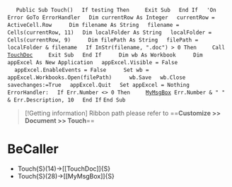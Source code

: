 &nbsp;&nbsp;&nbsp;&nbsp;
`Public Sub Touch()`
&nbsp;&nbsp;&nbsp;&nbsp;`If testing Then`
&nbsp;&nbsp;&nbsp;&nbsp;&nbsp;&nbsp;&nbsp;&nbsp;`Exit Sub`
&nbsp;&nbsp;&nbsp;&nbsp;`End If`
&nbsp;&nbsp;&nbsp;&nbsp;`'On Error GoTo ErrorHandler`
&nbsp;&nbsp;&nbsp;&nbsp;`Dim currentRow As Integer`
&nbsp;&nbsp;&nbsp;&nbsp;`currentRow = ActiveCell.Row`
&nbsp;&nbsp;&nbsp;&nbsp;
&nbsp;&nbsp;&nbsp;&nbsp;`Dim filename As String`
&nbsp;&nbsp;&nbsp;&nbsp;`filename = Cells(currentRow, 11)`
&nbsp;&nbsp;&nbsp;&nbsp;`Dim localFolder As String`
&nbsp;&nbsp;&nbsp;&nbsp;`localFolder = Cells(currentRow, 9)`
&nbsp;&nbsp;&nbsp;&nbsp;
&nbsp;&nbsp;&nbsp;&nbsp;`Dim filePath As String`
&nbsp;&nbsp;&nbsp;&nbsp;`filePath = localFolder & filename`
&nbsp;&nbsp;&nbsp;&nbsp;`If InStr(filename, ".doc") > 0 Then`
&nbsp;&nbsp;&nbsp;&nbsp;&nbsp;&nbsp;&nbsp;&nbsp;`Call `[`TouchDoc`](TouchDoc)
&nbsp;&nbsp;&nbsp;&nbsp;&nbsp;&nbsp;&nbsp;&nbsp;`Exit Sub`
&nbsp;&nbsp;&nbsp;&nbsp;`End If`
&nbsp;&nbsp;&nbsp;&nbsp;
&nbsp;&nbsp;&nbsp;&nbsp;`Dim wb As Workbook`
&nbsp;&nbsp;&nbsp;&nbsp;
&nbsp;&nbsp;&nbsp;&nbsp;`Dim appExcel As New Application`
&nbsp;&nbsp;&nbsp;&nbsp;`appExcel.Visible = False`
&nbsp;&nbsp;&nbsp;&nbsp;`appExcel.EnableEvents = False`
&nbsp;&nbsp;&nbsp;&nbsp;
&nbsp;&nbsp;&nbsp;&nbsp;`Set wb = appExcel.Workbooks.Open(filePath)`
&nbsp;&nbsp;&nbsp;&nbsp;
&nbsp;&nbsp;&nbsp;&nbsp;`wb.Save`
&nbsp;&nbsp;&nbsp;&nbsp;`wb.Close savechanges:=True`
&nbsp;&nbsp;&nbsp;&nbsp;`appExcel.Quit`
&nbsp;&nbsp;&nbsp;&nbsp;`Set appExcel = Nothing`
&nbsp;&nbsp;&nbsp;&nbsp;
`ErrorHandler:`
&nbsp;&nbsp;&nbsp;&nbsp;`If Err.Number <> 0 Then`
&nbsp;&nbsp;&nbsp;&nbsp;&nbsp;&nbsp;&nbsp;&nbsp;[`MyMsgBox`](MyMsgBox)` Err.Number & " " & Err.Description, 10`
&nbsp;&nbsp;&nbsp;&nbsp;`End If`
`End Sub`


> [!Getting information]
> Ribbon path please refer to ==**Customize >> Document >> Touch**==


# BeCaller
- Touch{S}(14)->[[TouchDoc]]{S}
- Touch{S}(28)->[[MyMsgBox]]{S}

